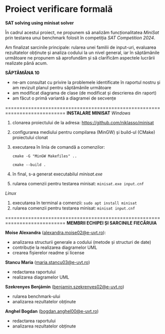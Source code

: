 # Proiect verificare formală 
**SAT solving using minisat solver**

În cadrul acestui proiect, ne propunem să analizăm funcționalitatea *MiniSat* prin testarea unui benchmark folosit în competiția *SAT Competition 2024*. 

Am finalizat sarcinile principale: rularea unei familii de input-uri, evaluarea rezultatelor obținute și analiza codului la un nivel general, iar în săptămânile următoare ne propunem să aprofundăm și să clarificăm aspectele lucrării realizate până acum.

**SĂPTĂMÂNA 10**
* ne-am consultat cu privire la problemele identificate în raportul nostru și am revizuit planul pentru săptămânile următoare
* am modificat diagrama de clase (de modificat și descrierea din raport)
* am făcut o primă variantă a diagramei de secvențe

===========================================================================
**INSTALARE MINISAT**
*Windows*
1. clonarea proiectului de la adresa:
   https://github.com/niklasso/minisat
2. configurarea mediului pentru compilarea (MinGW) și build-ul (CMake) proiectului clonat
3. executarea în linia de comandă a comenzilor:
   
   `cmake -G "MinGW Makefiles" ..`
   
   `cmake --build .`
4. în final, s-a generat executabilul *minisat.exe*
5. rularea comenzii pentru testarea minisat:
    `minisat.exe input.cnf`

*Linux*
1. executarea în terminal a comenzii:
   `sudo apt install minisat`
2. rularea comenzii pentru testarea minisat:
   `minisat input.cnf`

===========================================================================
**MEMBRII ECHIPEI ȘI SARCINILE FIECĂRUIA**

**Moise Alexandra** (alexandra.moise02@e-uvt.ro):
  * analizarea structurii generale a codului (metode și structuri de date)
  * contribuție la realizarea diagramelor UML
  * crearea fișierelor readme și license
    
**Stancu Maria** (maria.stancu03@e-uvt.ro)
  * redactarea raportului 
  * realizarea diagramelor UML
    
**Szekrenyes Benjámin** (benjamin.szekrenyes02@e-uvt.ro)
  * rularea benchmark-ului
  * analizarea rezultatelor obținute
    
**Anghel Bogdan** (bogdan.anghel00@e-uvt.ro)
  * redactarea raportului
  * analizarea rezultatelor obținute
